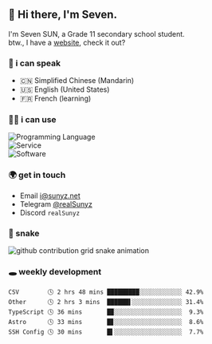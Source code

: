 <!-- DO NOT FORGET TO PULL BEFORE PUSHING -->
## 👋 Hi there, I'm Seven.

I'm Seven SUN, a Grade 11 secondary school student.  
btw., I have a [website](https://sunyz.net), check it out?

### 💬 i can speak

* 🇨🇳 Simplified Chinese (Mandarin)  
* 🇺🇸 English (United States)  
* 🇫🇷 French (learning)

### 👩‍💻 i can use

![Programming Language](https://skillicons.dev/icons?i=cpp,html,python,nodejs,nextjs,tailwind,bash,latex,md)  
![Service](https://skillicons.dev/icons?i=docker,git,nginx,cloudflare,workers,github,linux,vercel,mysql)  
![Software](https://skillicons.dev/icons?i=ai,pr,ps,xd,figma,vim,vscode,pycharm,clion)

### 🌍 get in touch

* Email <i@sunyz.net>
* Telegram [@realSunyz](https://t.me/realSunyz)
* Discord `realSunyz`

### 🐍 snake
<picture>
  <source media="(prefers-color-scheme: dark)" srcset="https://raw.githubusercontent.com/realSunyz/realSunyz/main/snake/snake-dark.svg" />
  <source media="(prefers-color-scheme: light)" srcset="https://raw.githubusercontent.com/realSunyz/realSunyz/main/snake/snake.svg" />
  <img alt="github contribution grid snake animation" src="github-snake.svg" />
</picture>

### 🕳️ weekly development
<!-- waka-box start -->
```text
CSV        🕓 2 hrs 48 mins █████████░░░░░░░░░░░░ 42.9%
Other      🕓 2 hrs 3 mins  ██████▌░░░░░░░░░░░░░░ 31.4%
TypeScript 🕓 36 mins       █▉░░░░░░░░░░░░░░░░░░░  9.3%
Astro      🕓 33 mins       █▊░░░░░░░░░░░░░░░░░░░  8.6%
SSH Config 🕓 30 mins       █▌░░░░░░░░░░░░░░░░░░░  7.7%
```
<!-- Powered by https://github.com/realSunyz/waka-box-go . -->
<!-- waka-box end -->